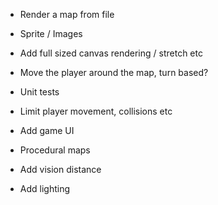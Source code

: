 * Render a map from file

* Sprite / Images
* Add full sized canvas rendering / stretch etc
* Move the player around the map, turn based?
* Unit tests
* Limit player movement, collisions etc
* Add game UI
* Procedural maps
* Add vision distance
* Add lighting
